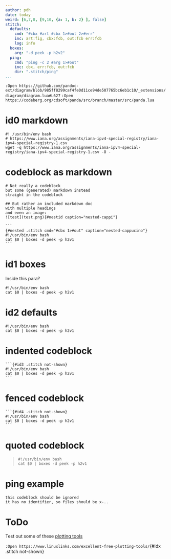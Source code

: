 ```yaml
---
author: pdh
date: today
weird: [6,7,8, [9,10, {a: 1, b: 2} ], false]
stitch:
  defaults:
    cmd: "#cbx #art #cbx 1>#out 2>#err"
    inc: art:fig, cbx:fcb, out:fcb err:fcb
    log: info
  boxes:
    arg: "-d peek -p h2v2"
  ping:
    cmd: "ping -c 2 #arg 1>#out"
    inc: cbx, err:fcb, out:fcb
    dir: ".stitch/ping"
...
```


`:Open https://github.com/pandoc-ext/diagram/blob/985ff8299caf4fe0d11ce94de507765bc6eb1c10/_extensions/diagram/diagram.lua#L627`
`:Open https://codeberg.org/cdsoft/panda/src/branch/master/src/panda.lua`

# id0 markdown

```{#id0 .stitch inc="cbx:fcb out!csv" log=debug}
#! /usr/bin/env bash
# https://www.iana.org/assignments/iana-ipv4-special-registry/iana-ipv4-special-registry-1.csv
wget -q https://www.iana.org/assignments/iana-ipv4-special-registry/iana-ipv4-special-registry-1.csv -O -
```

# codeblock as markdown

````{#mark .stitch cmd="" inc="cbx!markdown"}
# Not really a codeblock
but some (generated) markdown instead
straight in the codeblock

## But rather an included markdown doc
with multiple headings
and even an image:
![test](test.png){#nestid caption="nested-cappi"}

```
{#nested .stitch cmd="#cbx 1>#out" caption="nested-cappucino"}
#!/usr/bin/env bash
cat $0 | boxes -d peek -p h2v1
```

````

# id1 boxes

Inside this para?

```{#id1 .stitch cfg=boxes caption="id1-caption"}
#!/usr/bin/env bash
cat $0 | boxes -d peek -p h2v1
```

# id2 defaults

```{#id2 .stitch .bash nou=moe fmt=stdout caption="id2-caption"}
#!/usr/bin/env bash
cat $0 | boxes -d peek -p h2v1
```

# indented codeblock

    ```{#id3 .stitch not-shown}
    #!/usr/bin/env bash
    cat $0 | boxes -d peek -p h2v1
    ```
# fenced codeblock

````
```{#id4 .stitch not-shown}
#!/usr/bin/env bash
cat $0 | boxes -d peek -p h2v1
```
````

# quoted codeblock

> ```{#id5 .lua .stitch}
> #!/usr/bin/env bash
> cat $0 | boxes -d peek -p h2v1
> ```

# ping example

```{.stitch cfg=ping arg="google.com" cid="asdf"}
this codeblock should be ignored
it has no identifier, so files should be x-..
```


# ToDo

Test out some of these [plotting tools](https://www.linuxlinks.com/excellent-free-plotting-tools/)

`:Open https://www.linuxlinks.com/excellent-free-plotting-tools/`{#idx .stitch not-shown}

